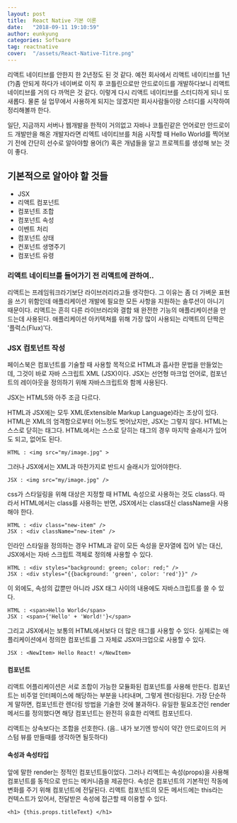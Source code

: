```yaml
---
layout: post
title:  React Native 기본 이론
date:   "2018-09-11 19:10:59"
author: eunkyung
categories: Software
tag: reactnative
cover:  "/assets/React-Native-Titre.png"
---
```


리액트 네이티브를 안한지 한 2년정도 된 것 같다. 예전 회사에서 리액트 네이티브를 1년(?)좀 안되게 하다가 네이버로 이직 후 코틀린으로만 안드로이드를 개발하다보니 리액트 네이티브를 거의 다 까먹은 것 같다. 이렇게 다시 리액트 네이티브를 스터디하게 되니 또 새롭다. 물론 실 업무에서 사용하게 되지는 않겠지만 회사사람들이랑 스터디를 시작하여 정리해볼까 한다.

일단, 지금까지 서버나 웹개발을 한적이 거의없고 자바나 코틀린같은 언어로만 안드로이드 개발만을 해온 개발자라면 리엑트 네이티브를 처음 시작할 때 Hello World를 찍어보기 전에 간단히 선수로 알아야할 용어(?) 혹은 개념들을 알고 프로젝트를 생성해 보는 것이 좋다.

## 기본적으로 알아야 할 것들
* JSX
* 리액트 컴포넌트
* 컴포넌트 조합
* 컴포넌트 속성
* 이벤트 처리
* 컴포넌트 상태
* 컨포넌트 생명주기
* 컴포넌트 유령


### 리액트 네이티브를 들어가기 전 리액트에 관하여..
리액트는 프레임워크라기보단 라이브러리라고들 생각한다. 그 이유는 좀 더 가벼운 표현을 쓰기 위함인데 애플리케이션 개발에 필요한 모든 사항을 지원하는 솔루션이 아니기 때문이다. 
리액트는 흔히 다른 라이브러리와 결합 돼 완전한 기능의 애플리케이션을 만드는데 사용된다. 애플리케이션 아키텍쳐를 위해 가장 많이 사용되는 리액트의 단짝은 '플럭스(Flux)'다.

### JSX 컴토넌트 작성
페이스북은 컴포넌트를 기술할 때 사용할 목적으로 HTML과 흡사한 문법을 만들었는데, 그것이 바로 자바 스크립트 XML (JSX)이다. JSX는 선언형 마크업 언어로, 컴포넌트의 레이아웃을 정의하기 위해 자바스크립트와 함께 사용된다.

JSX는 HTML5와 아주 조금 다르다. 

HTML과 JSX에는 모두 XML(Extensible Markup Language)라는 조상이 있다. HTML은 XML의 엄격함으로부터 어느정도 벗어났지만, JSX는 그렇지 않다. HTML는 스스로 닫히는 태그다. HTML에서는 스스로 닫히는 태그의 경우 마지막 슬래시가 있어도 되고, 없어도 된다.

```
HTML : <img src="my/image.jpg" >
```
그러나 JSX에서는 XML과 마찬가지로 반드시 슬래시가 있어야한다.

```
JSX : <img src="my/image.jpg" />
```

css가 스타일링을 위해 대상은 지정할 때 HTML 속성으로 사용하는 것도 class다. 따라서 HTML에서는 class를 사용하는 반면, JSX에서는 class대신 className을 사용해야 한다.

```
HTML : <div class="new-item" />
JSX : <div className="new-item" />
```

인라인 스타일을 정의하는 경우 HTML과 같이 모든 속성을 문자열에 집어 넣는 대신, JSX에서는 자바 스크립트 객체로 정의해 사용할 수 있다.

```
HTML : <div styles="background: green; color: red;" />
JSX : <div styles="{{background: 'green', color: 'red'}}" />
```

이 외에도, 속성의 값뿐만 아니라 JSX 태그 사이의 내용에도 자바스크립트를 쓸 수 있다.

```
HTML : <span>Hello World</span>
JSX : <span>{'Hello' + 'World!'}</span>
```

그리고 JSX에서는 보통의 HTML에서보다 더 많은 태그를 사용할 수 있다. 실제로는 애플리케이션에서 정의한 컴포넌트를 그 자체로 JSX마크업으로 사용할 수 있다.

```
JSX : <NewItem> Hello React! </NewItem>
```

#### 컴포넌트
리액트 어플리케이션은 서로 조합이 가능한 모듈화된 컴포넌트를 사용해 만든다. 컴포넌트는 비주얼 인터페이스에 해당하는 부분을 나타내며, 그렇게 렌더링된다. 가장 단순하게 말하면, 컴포넌트란 렌더링 방법을 기술한 것에 불과하다. 유일한 필요조건인 render 메서드를 정의했다면 해당 컴포넌트는 완전히 유효한 리액트 컴포넌트다.

리액트는 상속보다는 조합을 선호한다. (음.. 내가 보기엔 방식이 약간 안드로이드의 커스텀 뷰를 만들때를 생각하면 될듯하다)

#### 속성과 속성타입
앞에 말한  render는 정적인 컴포넌트들이었다. 그러나 리액트는 속성(props)을 사용해 컴포넌트를 동적으로 만드는 메커니즘을 제공한다. 속성은 컴포넌트의 기본적인 작동에 변화를 주기 위해 컴포넌트에 전달된다. 리액트 컴포넌트의 모든 메서드에는 this라는 컨텍스트가 있어서, 전달받은 속성에 접근할 때 이용할 수 있다.

```
<h1> {this.props.titleText} </h1>
```



